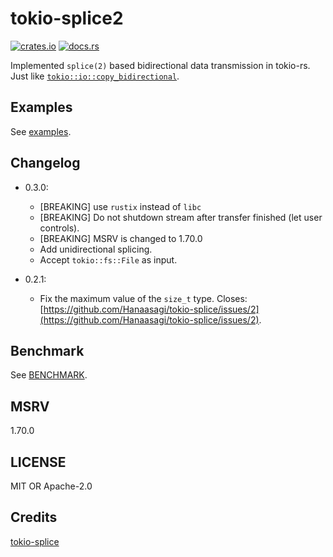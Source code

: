 # tokio-splice2

[![crates.io](https://img.shields.io/crates/v/tokio-splice2)](https://crates.io/crates/tokio-splice2)
[![docs.rs](https://img.shields.io/docsrs/tokio-splice2)](https://docs.rs/crate/tokio-splice2/latest)

Implemented `splice(2)` based bidirectional data transmission in tokio-rs.
Just like [`tokio::io::copy_bidirectional`](https://docs.rs/tokio/latest/tokio/io/fn.copy_bidirectional.html).

## Examples

See [examples](./examples/).

## Changelog

- 0.3.0:
  - [BREAKING] use `rustix` instead of `libc`
  - [BREAKING] Do not shutdown stream after transfer finished (let user controls).
  - [BREAKING] MSRV is changed to 1.70.0
  - Add unidirectional splicing.
  - Accept `tokio::fs::File` as input.

- 0.2.1:
  - Fix the maximum value of the `size_t` type. Closes: [https://github.com/Hanaasagi/tokio-splice/issues/2](https://github.com/Hanaasagi/tokio-splice/issues/2).

## Benchmark

See [BENCHMARK](./BENCHMARK.md).

## MSRV

1.70.0

## LICENSE

MIT OR Apache-2.0

## Credits

[tokio-splice](https://github.com/Hanaasagi/tokio-splice)
